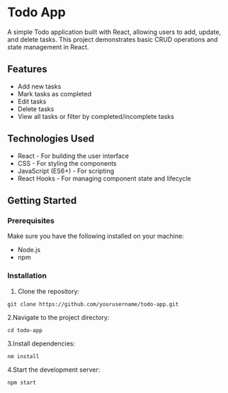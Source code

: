 # Todo App

A simple Todo application built with React, allowing users to add, update, and delete tasks. This project demonstrates basic CRUD operations and state management in React.

## Features

- Add new tasks
- Mark tasks as completed
- Edit tasks
- Delete tasks
- View all tasks or filter by completed/incomplete tasks

## Technologies Used

- React - For building the user interface
- CSS - For styling the components
- JavaScript (ES6+) - For scripting
- React Hooks - For managing component state and lifecycle

## Getting Started

### Prerequisites

Make sure you have the following installed on your machine:

- Node.js 
- npm 

### Installation

  1. Clone the repository:
    
    git clone https://github.com/yourusername/todo-app.git

  2.Navigate to the project directory:

    cd todo-app

  3.Install dependencies:

    nm install

  4.Start the development server:

    npm start


